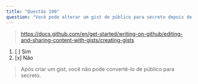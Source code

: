 ```yaml
---
title: "Questão 100"
question: "Você pode alterar um gist de público para secreto depois de criá-lo?"
---
```



> https://docs.github.com/en/get-started/writing-on-github/editing-and-sharing-content-with-gists/creating-gists
1. [ ] Sim
1. [x] Não
> Após criar um gist, você não pode convertê-lo de público para secreto.
